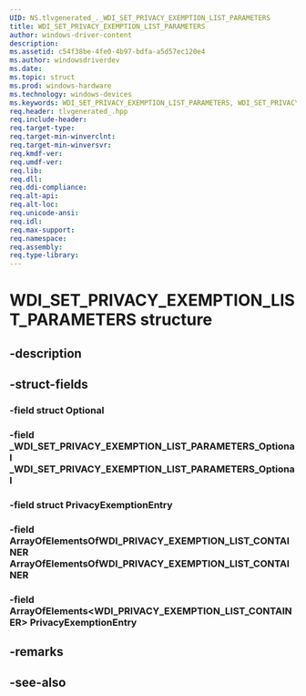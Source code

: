 ```yaml
---
UID: NS.tlvgenerated_._WDI_SET_PRIVACY_EXEMPTION_LIST_PARAMETERS
title: WDI_SET_PRIVACY_EXEMPTION_LIST_PARAMETERS
author: windows-driver-content
description: 
ms.assetid: c54f38be-4fe0-4b97-bdfa-a5d57ec120e4
ms.author: windowsdriverdev
ms.date: 
ms.topic: struct
ms.prod: windows-hardware
ms.technology: windows-devices
ms.keywords: WDI_SET_PRIVACY_EXEMPTION_LIST_PARAMETERS, WDI_SET_PRIVACY_EXEMPTION_LIST_PARAMETERS, *PWDI_SET_PRIVACY_EXEMPTION_LIST_PARAMETERS
req.header: tlvgenerated_.hpp
req.include-header:
req.target-type:
req.target-min-winverclnt:
req.target-min-winversvr:
req.kmdf-ver:
req.umdf-ver:
req.lib:
req.dll:
req.ddi-compliance:
req.alt-api:
req.alt-loc:
req.unicode-ansi:
req.idl:
req.max-support:
req.namespace:
req.assembly:
req.type-library:
---
```


# WDI_SET_PRIVACY_EXEMPTION_LIST_PARAMETERS structure

## -description



## -struct-fields

### -field struct Optional			
 	
### -field _WDI_SET_PRIVACY_EXEMPTION_LIST_PARAMETERS_Optional _WDI_SET_PRIVACY_EXEMPTION_LIST_PARAMETERS_Optional			
 	
### -field struct PrivacyExemptionEntry			
 	
### -field ArrayOfElementsOfWDI_PRIVACY_EXEMPTION_LIST_CONTAINER ArrayOfElementsOfWDI_PRIVACY_EXEMPTION_LIST_CONTAINER			
 	
### -field ArrayOfElements<WDI_PRIVACY_EXEMPTION_LIST_CONTAINER> PrivacyExemptionEntry			
 	
## -remarks

## -see-also